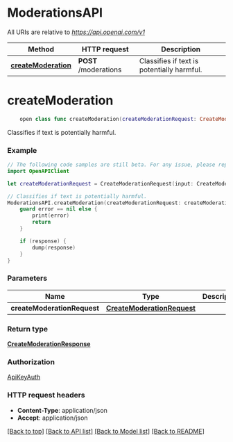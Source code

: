 # ModerationsAPI

All URIs are relative to *https://api.openai.com/v1*

Method | HTTP request | Description
------------- | ------------- | -------------
[**createModeration**](ModerationsAPI.md#createmoderation) | **POST** /moderations | Classifies if text is potentially harmful.


# **createModeration**
```swift
    open class func createModeration(createModerationRequest: CreateModerationRequest, completion: @escaping (_ data: CreateModerationResponse?, _ error: Error?) -> Void)
```

Classifies if text is potentially harmful.

### Example
```swift
// The following code samples are still beta. For any issue, please report via http://github.com/OpenAPITools/openapi-generator/issues/new
import OpenAPIClient

let createModerationRequest = CreateModerationRequest(input: CreateModerationRequest_input(), model: CreateModerationRequest_model()) // CreateModerationRequest | 

// Classifies if text is potentially harmful.
ModerationsAPI.createModeration(createModerationRequest: createModerationRequest) { (response, error) in
    guard error == nil else {
        print(error)
        return
    }

    if (response) {
        dump(response)
    }
}
```

### Parameters

Name | Type | Description  | Notes
------------- | ------------- | ------------- | -------------
 **createModerationRequest** | [**CreateModerationRequest**](CreateModerationRequest.md) |  | 

### Return type

[**CreateModerationResponse**](CreateModerationResponse.md)

### Authorization

[ApiKeyAuth](../README.md#ApiKeyAuth)

### HTTP request headers

 - **Content-Type**: application/json
 - **Accept**: application/json

[[Back to top]](#) [[Back to API list]](../README.md#documentation-for-api-endpoints) [[Back to Model list]](../README.md#documentation-for-models) [[Back to README]](../README.md)

